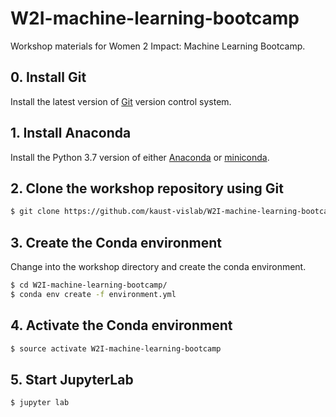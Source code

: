 # W2I-machine-learning-bootcamp
Workshop materials for Women 2 Impact: Machine Learning Bootcamp.

## 0. Install Git
Install the latest version of [Git](https://git-scm.com/downloads) version control system.

## 1. Install Anaconda
Install the Python 3.7 version of either [Anaconda](https://www.anaconda.com/distribution/) or [miniconda](https://docs.conda.io/en/latest/miniconda.html). 

## 2. Clone the workshop repository using Git

```bash
$ git clone https://github.com/kaust-vislab/W2I-machine-learning-bootcamp.git
```

## 3. Create the Conda environment 
Change into the workshop directory and create the conda environment.

```bash
$ cd W2I-machine-learning-bootcamp/
$ conda env create -f environment.yml
```

## 4. Activate the Conda environment

```bash
$ source activate W2I-machine-learning-bootcamp
```

## 5. Start JupyterLab

```
$ jupyter lab
```

